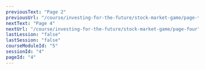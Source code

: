 ```yaml
---
previousText: "Page 2"
previousUrl: "/course/investing-for-the-future/stock-market-game/page-two"
nextText: "Page 4"
nextUrl: "/course/investing-for-the-future/stock-market-game/page-four"
lastLession: "false"
lastSession: "false"
courseModuleId: "5"
sessionId: "4"
pageId: "4"
---
```



